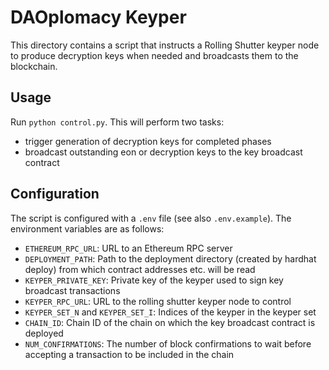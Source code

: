 # DAOplomacy Keyper

This directory contains a script that instructs a Rolling Shutter keyper node to produce
decryption keys when needed and broadcasts them to the blockchain.

## Usage

Run `python control.py`. This will perform two tasks:

- trigger generation of decryption keys for completed phases
- broadcast outstanding eon or decryption keys to the key broadcast contract

## Configuration

The script is configured with a `.env` file (see also `.env.example`). The environment variables
are as follows:

- `ETHEREUM_RPC_URL`: URL to an Ethereum RPC server
- `DEPLOYMENT_PATH`: Path to the deployment directory (created by hardhat deploy) from which
  contract addresses etc. will be read
- `KEYPER_PRIVATE_KEY`: Private key of the keyper used to sign key broadcast transactions
- `KEYPER_RPC_URL`: URL to the rolling shutter keyper node to control
- `KEYPER_SET_N` and `KEYPER_SET_I`: Indices of the keyper in the keyper set
- `CHAIN_ID`: Chain ID of the chain on which the key broadcast contract is deployed
- `NUM_CONFIRMATIONS`: The number of block confirmations to wait before accepting a transaction to
  be included in the chain
